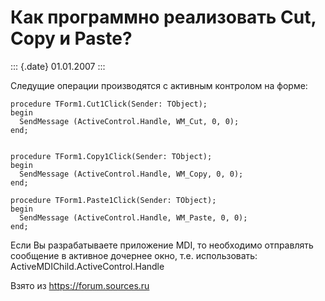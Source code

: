 Как программно реализовать Cut, Copy и Paste?
=============================================

::: {.date}
01.01.2007
:::

Следущие операции производятся с активным контролом на форме:

    procedure TForm1.Cut1Click(Sender: TObject);
    begin
      SendMessage (ActiveControl.Handle, WM_Cut, 0, 0);
    end;
     
     
    procedure TForm1.Copy1Click(Sender: TObject);
    begin
      SendMessage (ActiveControl.Handle, WM_Copy, 0, 0);
    end;
     
    procedure TForm1.Paste1Click(Sender: TObject);
    begin
      SendMessage (ActiveControl.Handle, WM_Paste, 0, 0);
    end;

Если Вы разрабатываете приложение MDI, то необходимо отправлять
сообщение в активное дочернее окно, т.е. использовать:
ActiveMDIChild.ActiveControl.Handle

Взято из <https://forum.sources.ru>
